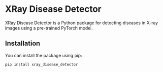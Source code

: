 # XRay Disease Detector

XRay Disease Detector is a Python package for detecting diseases in X-ray images using a pre-trained PyTorch model.

## Installation

You can install the package using pip:

```sh
pip install xray_disease_detector
